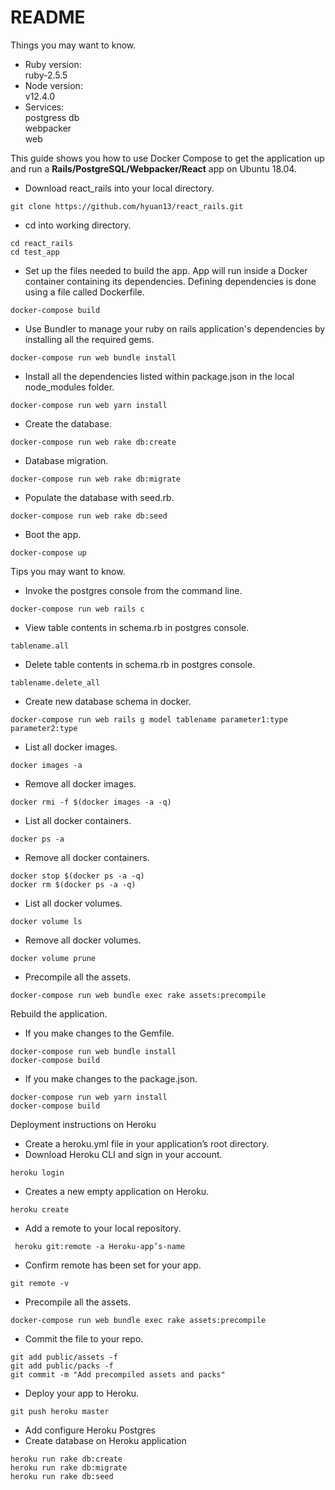 # README

Things you may want to know.

* Ruby version: \
    ruby-2.5.5
* Node version: \
    v12.4.0
* Services: \
    postgress db \
    webpacker \
    web

This guide shows you how to use Docker Compose to get the application up and run a **Rails/PostgreSQL/Webpacker/React** app on Ubuntu 18.04.

* Download react_rails into your local directory.
```
git clone https://github.com/hyuan13/react_rails.git
```
* cd into working directory.
```
cd react_rails
cd test_app
```
* Set up the files needed to build the app. App will run inside a Docker container containing its dependencies. Defining dependencies is done using a file called Dockerfile.
```
docker-compose build
```
* Use Bundler to manage your ruby on rails application's dependencies by installing all the required gems.
```
docker-compose run web bundle install
```
* Install all the dependencies listed within package.json in the local node_modules folder.
```
docker-compose run web yarn install
```
* Create the database.
```
docker-compose run web rake db:create
```
* Database migration.
```
docker-compose run web rake db:migrate
```
* Populate the database with seed.rb.
```
docker-compose run web rake db:seed
```
* Boot the app.
```
docker-compose up
```

Tips you may want to know.

* Invoke the postgres console from the command line.
```
docker-compose run web rails c
```
* View table contents in schema.rb in postgres console.
```
tablename.all
```
* Delete table contents in schema.rb in postgres console.
```
tablename.delete_all
```
* Create new database schema in docker.
```
docker-compose run web rails g model tablename parameter1:type parameter2:type
```
* List all docker images.
```
docker images -a
```
* Remove all docker images.
```
docker rmi -f $(docker images -a -q)
```
* List all docker containers.
```
docker ps -a
```
* Remove all docker containers.
```
docker stop $(docker ps -a -q)
docker rm $(docker ps -a -q)
```
* List all docker volumes.
```
docker volume ls
```
* Remove all  docker volumes.
```
docker volume prune
```
* Precompile all the assets.
```
docker-compose run web bundle exec rake assets:precompile
```

Rebuild the application.
* If you make changes to the Gemfile.
```
docker-compose run web bundle install
docker-compose build
```
* If you make changes to the package.json.
```
docker-compose run web yarn install
docker-compose build
```

Deployment instructions on Heroku
* Create a heroku.yml file in your application’s root directory. 
* Download Heroku CLI and sign in your account.
```
heroku login
```
* Creates a new empty application on Heroku.
```
heroku create
```
* Add a remote to your local repository.
```
 heroku git:remote -a Heroku-app’s-name
```
* Confirm remote has been set for your app.
```
git remote -v
```
* Precompile all the assets.
```
docker-compose run web bundle exec rake assets:precompile
```
* Commit the file to your repo.
```
git add public/assets -f
git add public/packs -f
git commit -m "Add precompiled assets and packs"
```
* Deploy your app to Heroku.
```
git push heroku master
```
* Add configure Heroku Postgres
* Create database on Heroku application
```
heroku run rake db:create
heroku run rake db:migrate
heroku run rake db:seed
```


